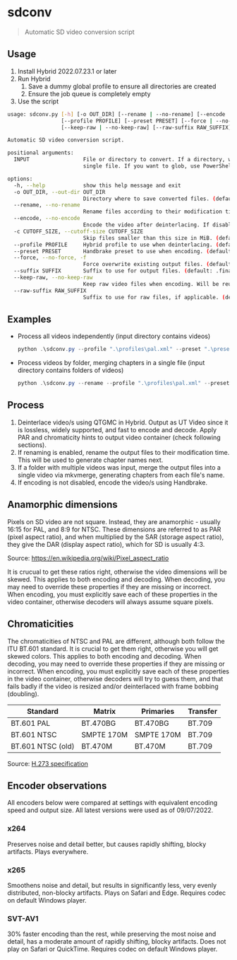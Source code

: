 # sdconv

> Automatic SD video conversion script

## Usage

1. Install Hybrid 2022.07.23.1 or later
2. Run Hybrid
   1. Save a dummy global profile to ensure all directories are created
   2. Ensure the job queue is completely empty
3. Use the script

```bash
usage: sdconv.py [-h] [-o OUT_DIR] [--rename | --no-rename] [--encode | --no-encode] [-c CUTOFF_SIZE]
                 [--profile PROFILE] [--preset PRESET] [--force | --no-force | -f] [--suffix SUFFIX]
                 [--keep-raw | --no-keep-raw] [--raw-suffix RAW_SUFFIX] INPUT [INPUT ...]

Automatic SD video conversion script.

positional arguments:
  INPUT                 File or directory to convert. If a directory, will merge all files inside as chapters of a
                        single file. If you want to glob, use PowerShell: '(Get-Item E:\*)'.

options:
  -h, --help            show this help message and exit
  -o OUT_DIR, --out-dir OUT_DIR
                        Directory where to save converted files. (default: .)
  --rename, --no-rename
                        Rename files according to their modification timestamp. (default: False)
  --encode, --no-encode
                        Encode the video after deinterlacing. If disabled, saves the raw video file. (default: True)
  -c CUTOFF_SIZE, --cutoff-size CUTOFF_SIZE
                        Skip files smaller than this size in MiB. (default: 5)
  --profile PROFILE     Hybrid profile to use when deinterlacing. (default: profiles/pal.xml)
  --preset PRESET       Handbrake preset to use when encoding. (default: presets/av1.json)
  --force, --no-force, -f
                        Force overwrite existing output files. (default: False)
  --suffix SUFFIX       Suffix to use for output files. (default: .final.mp4)
  --keep-raw, --no-keep-raw
                        Keep raw video files when encoding. Will be reused to speed up subsequent encodes. (default: False)
  --raw-suffix RAW_SUFFIX
                        Suffix to use for raw files, if applicable. (default: .raw.mkv)
```

## Examples

- Process all videos independently (input directory contains videos)
  ```powershell
  python .\sdconv.py --profile ".\profiles\pal.xml" --preset ".\presets\av1.json" -o "E:\converted" (Get-Item "E:\input\*.avi")
  ```
- Process videos by folder, merging chapters in a single file (input directory contains folders of videos)
  ```powershell
  python .\sdconv.py --rename --profile ".\profiles\pal.xml" --preset ".\presets\av1.json" -o "E:\converted" (Get-Item "E:\input\*")
  ```

## Process

1. Deinterlace video/s using QTGMC in Hybrid. Output as UT Video since it is lossless, widely supported, and fast to encode and decode. Apply PAR and chromaticity hints to output video container (check following sections).
2. If renaming is enabled, rename the output files to their modification time. This will be used to generate chapter names next.
3. If a folder with multiple videos was input, merge the output files into a single video via mkvmerge, generating chapters from each file's name.
4. If encoding is not disabled, encode the video/s using Handbrake.

## Anamorphic dimensions

Pixels on SD video are not square. Instead, they are anamorphic - usually 16:15 for PAL, and 8:9 for NTSC. These dimensions are referred to as PAR (pixel aspect ratio), and when multiplied by the SAR (storage aspect ratio), they give the DAR (display aspect ratio), which for SD is usually 4:3.

Source: https://en.wikipedia.org/wiki/Pixel_aspect_ratio

It is crucual to get these ratios right, otherwise the video dimensions will be skewed. This applies to both encoding and decoding. When decoding, you may need to override these properties if they are missing or incorrect. When encoding, you must explicitly save each of these properties in the video container, otherwise decoders will always assume square pixels.

## Chromaticities

The chromaticities of NTSC and PAL are different, although both follow the ITU BT.601 standard. It is crucial to get them right, otherwise you will get skewed colors. This applies to both encoding and decoding. When decoding, you may need to override these properties if they are missing or incorrect. When encoding, you must explicitly save each of these properties in the video container, otherwise decoders will try to guess them, and that fails badly if the video is resized and/or deinterlaced with frame bobbing (doubling).

| Standard          | Matrix     | Primaries  | Transfer |
| ----------------- | ---------- | ---------- | -------- |
| BT.601 PAL        | BT.470BG   | BT.470BG   | BT.709   |
| BT.601 NTSC       | SMPTE 170M | SMPTE 170M | BT.709   |
| BT.601 NTSC (old) | BT.470M    | BT.470M    | BT.709   |

Source: [H.273 specification](https://www.itu.int/rec/T-REC-H.273/en)

## Encoder observations

All encoders below were compared at settings with equivalent encoding speed and output size. All latest versions were used as of 09/07/2022.

### x264

Preserves noise and detail better, but causes rapidly shifting, blocky artifacts. Plays everywhere.

### x265

Smoothens noise and detail, but results in significantly less, very evenly distributed, non-blocky artifacts. Plays on Safari and Edge. Requires codec on default Windows player.

### SVT-AV1

30% faster encoding than the rest, while preserving the most noise and detail, has a moderate amount of rapidly shifting, blocky artifacts. Does not play on Safari or QuickTime. Requires codec on default Windows player.
